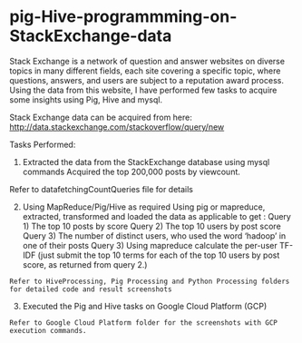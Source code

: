 # pig-Hive-programmming-on-StackExchange-data

Stack Exchange is a network of question and answer websites on diverse topics in many different fields, each site covering a specific topic, where questions, answers, and users are subject to a reputation award process. Using the data from this website, I have performed few tasks to acquire some insights using Pig, Hive and mysql.

Stack Exchange data can be acquired from here:
http://data.stackexchange.com/stackoverflow/query/new


Tasks Performed:

  1. Extracted the data from the StackExchange database using mysql commands
    Acquired the top 200,000 posts by viewcount. 
    
   Refer to datafetchingCountQueries file for details

  2. Using MapReduce/Pig/Hive as required
    Using pig or mapreduce, extracted, transformed and loaded the data as applicable to get : 
      Query 1) The top 10 posts by score
      Query 2) The top 10 users by post score
      Query 3) The number of distinct users, who used the word ‘hadoop’ in one of their posts
      Query 3) Using mapreduce calculate the per-user TF-IDF (just submit the top 10 terms for each of the top 10 users by                    post score, as returned from query 2.)
      
    Refer to HiveProcessing, Pig Processing and Python Processing folders for detailed code and result screenshots
      
  3. Executed the Pig and Hive tasks on Google Cloud Platform (GCP)

    Refer to Google Cloud Platform folder for the screenshots with GCP execution commands.
